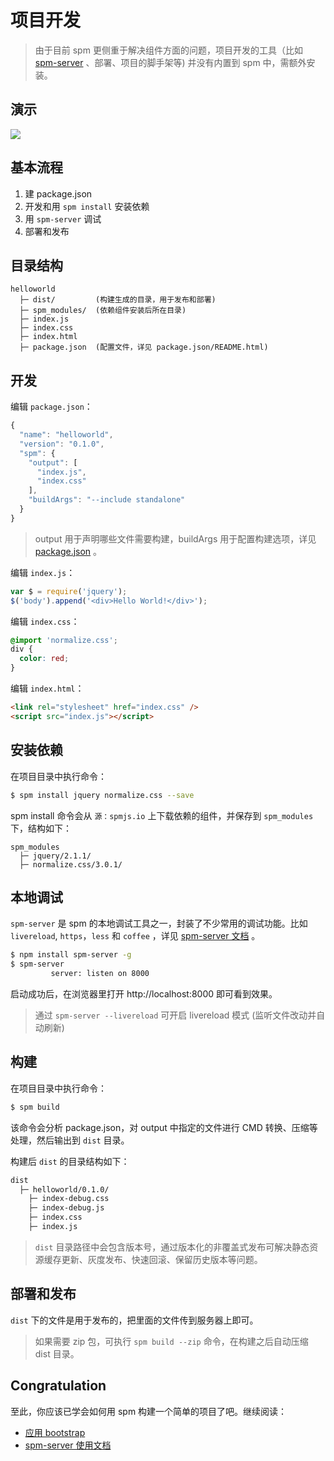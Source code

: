 # 项目开发

> 由于目前 spm 更侧重于解决组件方面的问题，项目开发的工具（比如 [spm-server](https://github.com/spmjs/spm-server) 、部署、项目的脚手架等) 并没有内置到 spm 中，需额外安装。

## 演示

![](http://gtms04.alicdn.com/tps/i4/TB1iN.pGXXXXXa3XpXXDs3XUXXX-699-360.gif)

## 基本流程

1. 建 package.json
2. 开发和用 `spm install` 安装依赖
3. 用 `spm-server` 调试
4. 部署和发布

## 目录结构

```
helloworld
  ├─ dist/         (构建生成的目录，用于发布和部署)
  ├─ spm_modules/  (依赖组件安装后所在目录)
  ├─ index.js
  ├─ index.css
  ├─ index.html
  ├─ package.json  (配置文件，详见 package.json/README.html)
```

## 开发

编辑 `package.json`：

```javascript
{
  "name": "helloworld",
  "version": "0.1.0",
  "spm": {
    "output": [
      "index.js",
      "index.css"
    ],
    "buildArgs": "--include standalone"
  }
}
```

> output 用于声明哪些文件需要构建，buildArgs 用于配置构建选项，详见 [package.json](package.json/README.md) 。

编辑 `index.js`：

```javascript
var $ = require('jquery');
$('body').append('<div>Hello World!</div>');
```

编辑 `index.css`：

```css
@import 'normalize.css';
div {
  color: red;
}
```

编辑 `index.html`：

```html
<link rel="stylesheet" href="index.css" />
<script src="index.js"></script>
```

## 安装依赖

在项目目录中执行命令：

```bash
$ spm install jquery normalize.css --save
```

spm install 命令会从 `源：spmjs.io` 上下载依赖的组件，并保存到 `spm_modules` 下，结构如下：

```
spm_modules
  ├─ jquery/2.1.1/
  ├─ normalize.css/3.0.1/
```

## 本地调试

`spm-server` 是 spm 的本地调试工具之一，封装了不少常用的调试功能。比如 `livereload`, `https`，`less` 和 `coffee` ，详见 [spm-server 文档](spm-server.md) 。

```bash
$ npm install spm-server -g
$ spm-server
         server: listen on 8000
```

启动成功后，在浏览器里打开 http://localhost:8000 即可看到效果。

> 通过 `spm-server --livereload` 可开启 livereload 模式 (监听文件改动并自动刷新)

## 构建

在项目目录中执行命令：

```bash
$ spm build
```

该命令会分析 package.json，对 output 中指定的文件进行 CMD 转换、压缩等处理，然后输出到 `dist` 目录。

构建后 `dist` 的目录结构如下：

```bash
dist
  ├─ helloworld/0.1.0/
    ├─ index-debug.css
    ├─ index-debug.js
    ├─ index.css
    ├─ index.js
```

> `dist` 目录路径中会包含版本号，通过版本化的非覆盖式发布可解决静态资源缓存更新、灰度发布、快速回滚、保留历史版本等问题。

## 部署和发布

`dist` 下的文件是用于发布的，把里面的文件传到服务器上即可。

> 如果需要 zip 包，可执行 `spm build --zip` 命令，在构建之后自动压缩 dist 目录。

## Congratulation

至此，你应该已学会如何用 spm 构建一个简单的项目了吧。继续阅读：

* [应用 bootstrap](develop-project/using-bootstrap.md)
* [spm-server 使用文档](develop-project/spm-server.md)

